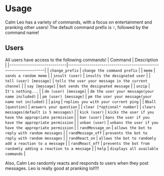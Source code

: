 # Usage
Calm Leo has a variety of commands, with a focus on entertainment and pranking other users! The default command prefix is `!`, followed by the command name!

## Users
All users have access to the following commands!
| Command                     | Description                                                      |
|-----------------------------|------------------------------------------------------------------|
| `change_prefix`             | `change the command prefix` |
| `meme`                      | `sends a random meme`             |
| `insult (user)`             | `insults the designated user`                                    |
| `tell (user) [message]`     | `tells the user your message in the current channel`             | 
| `say [message]`             | `bot sends the designated message` |
| `unzip`                     | `It's nothing...` |
| `dm (user) [message]`       | `dm the user your message(your name included)`                   |
| `pm (user) [message]`       | `pm the user your message(your name not included)`               |
| `ping`                      | `replies you with your current ping`                             |
| `8ball [question]`          | `answers your question`                                          |
| `clear [*optional* number]` | `clears messages(default is 5 messages)`                         |
| `kick (user)`               | `kicks the user if you have the appropriate permission`          |
| `ban (user)`                | `bans the user if you have the appropriate permission`           |
| `unban (user)`              | `unbans the user if you have the appropriate permission`         |
| `randMessage_on`            | `allows the bot to reply with random messages`                   |
| `randMessage_off`           | `prevents the bot to reply with random messages`                 |
| `randReact_on`              | `allows the bot to randomly add a reaction to a message`         |
| `randReact_off`             | `prevents the bot from randomly adding a reaction to a message`  |
| `help`                      | `displays all available commands`                                |


Also, Calm Leo randomly reacts and responds to users when they post messages. Leo is really good at pranking lol!!!!
